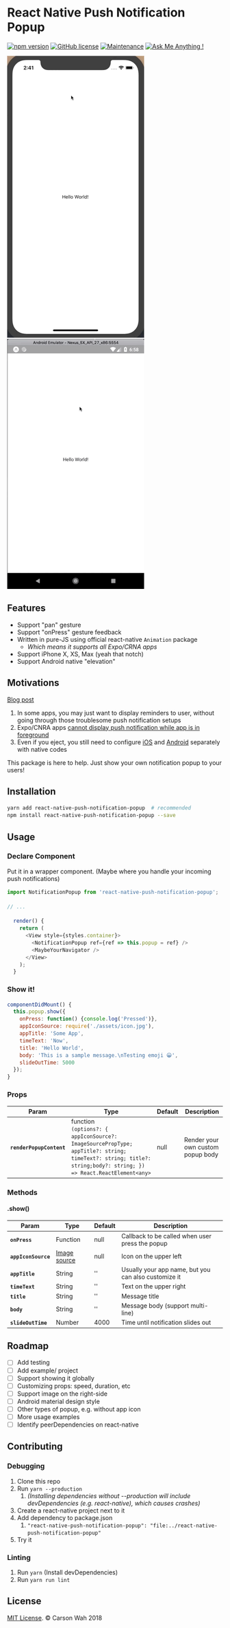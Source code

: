 # React Native Push Notification Popup

[![npm version](https://badge.fury.io/js/react-native-push-notification-popup.svg)](https://badge.fury.io/js/react-native-push-notification-popup)
[![GitHub license](https://img.shields.io/github/license/Naereen/StrapDown.js.svg)](https://github.com/Naereen/StrapDown.js/blob/master/LICENSE)
[![Maintenance](https://img.shields.io/badge/Maintained%3F-yes-green.svg)](https://GitHub.com/Naereen/StrapDown.js/graphs/commit-activity)
[![Ask Me Anything !](https://img.shields.io/badge/Ask%20me-anything-1abc9c.svg)](https://GitHub.com/Naereen/ama)

![iOS Preview](https://github.com/carsonwah/_file_hosting/blob/master/react-native-push-notification-popup/ios-example.gif?raw=true) ![Android Preview](https://github.com/carsonwah/_file_hosting/blob/master/react-native-push-notification-popup/android-example.gif?raw=true)

## Features

- Support "pan" gesture
- Support "onPress" gesture feedback
- Written in pure-JS using official react-native `Animation` package
    - *Which means it supports all Expo/CRNA apps*
- Support iPhone X, XS, Max (yeah that notch)
- Support Android native "elevation"

## Motivations

[Blog post](https://medium.com/@carsonwah/show-push-notification-popup-in-react-native-19db965a5603)

1. In some apps, you may just want to display reminders to user, without going through those troublesome push notification setups
2. Expo/CNRA apps [cannot display push notification while app is in foreground](https://docs.expo.io/versions/v27.0.0/guides/push-notifications#notification-handling-timing)
3. Even if you eject, you still need to configure [iOS](https://stackoverflow.com/questions/14872088/get-push-notification-while-app-in-foreground-ios) and [Android](https://stackoverflow.com/questions/38451235/how-to-handle-the-fire-base-notification-when-app-is-in-foreground) separately with native codes

This package is here to help. Just show your own notification popup to your users!

## Installation

```bash
yarn add react-native-push-notification-popup  # recommended
npm install react-native-push-notification-popup --save
```

## Usage

### Declare Component

Put it in a wrapper component. (Maybe where you handle your incoming push notifications)

```javascript
import NotificationPopup from 'react-native-push-notification-popup';

// ...

  render() {
    return (
      <View style={styles.container}>
        <NotificationPopup ref={ref => this.popup = ref} />
        <MaybeYourNavigator />
      </View>
    );
  }
```

### Show it!

```javascript
componentDidMount() {
  this.popup.show({
    onPress: function() {console.log('Pressed')},
    appIconSource: require('./assets/icon.jpg'),
    appTitle: 'Some App',
    timeText: 'Now',
    title: 'Hello World',
    body: 'This is a sample message.\nTesting emoji 😀',
    slideOutTime: 5000
  });
}
```

### Props

| Param | Type | Default | Description |
| --- | --- | --- | --- |
| **`renderPopupContent`** | function <br /> `(options?: { appIconSource?: ImageSourcePropType; appTitle?: string; timeText?: string; title?: string;body?: string; }) => React.ReactElement<any>` | null | Render your own custom popup body |

### Methods

#### .show()

| Param | Type | Default | Description |
| --- | --- | --- | --- |
| **`onPress`** | Function | null | Callback to be called when user press the popup |
| **`appIconSource`** | [Image source](https://facebook.github.io/react-native/docs/image.html#source) | null | Icon on the upper left |
| **`appTitle`** | String | '' | Usually your app name, but you can also customize it |
| **`timeText`** | String | '' | Text on the upper right |
| **`title`** | String | '' | Message title |
| **`body`** | String | '' | Message body (support multi-line) |
| **`slideOutTime`** | Number | 4000 | Time until notification slides out |


## Roadmap

- [ ] Add testing
- [ ] Add example/ project
- [ ] Support showing it globally
- [ ] Customizing props: speed, duration, etc
- [ ] Support image on the right-side
- [ ] Android material design style
- [ ] Other types of popup, e.g. without app icon
- [ ] More usage examples
- [ ] Identify peerDependencies on react-native

## Contributing

### Debugging

1. Clone this repo
2. Run `yarn --production`
   1. *(Installing dependencies without --production will include devDependencies (e.g. react-native), which causes crashes)*
3. Create a react-native project next to it
4. Add dependency to package.json
   1. `"react-native-push-notification-popup": "file:../react-native-push-notification-popup"`
5. Try it

### Linting

1. Run `yarn` (Install devDependencies)
2. Run `yarn run lint`

## License

[MIT License](https://opensource.org/licenses/mit-license.html). © Carson Wah 2018


